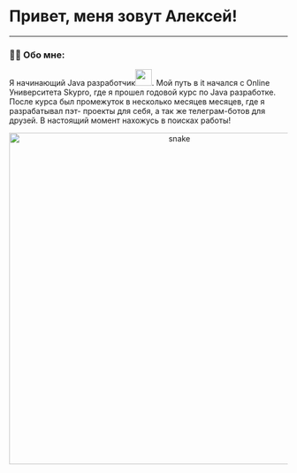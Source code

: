 # Привет, меня зовут Алексей!
---
### :man_technologist: Обо мне:

Я начинающий Java разработчик<img src="https://media.giphy.com/media/WUlplcMpOCEmTGBtBW/giphy.gif" width="30px">. Мой путь в it начался с Online Университета Skypro, где я прошел годовой курс по Java разработке. После курса был промежуток в несколько месяцев месяцев, где я разрабатывал пэт- проекты для себя, а так же телеграм-ботов для друзей. В настоящий момент нахожусь в поисках работы!

<p align="center">
 <img width="600" src="assets/github-snake.svg" alt="snake"/>
</p>


<!--
**Seydalievnikolay/SeydalievNikolay** is a ✨ _special_ ✨ repository because its `README.md` (this file) appears on your GitHub profile.

- :mailbox: Как связаться со мной: [![Telegram Badge](https://img.shields.io/badge/-detailnikolay-black?style=flat&logo=Telegram&logoColor=white)](https://t.me/f1llzzz) [![Gmail Badge](https://img.shields.io/badge/-Gmail-red?style=flat&logo=Gmail&logoColor=white)](mailto:nikolay-seydaliev@yandex.ru)
---
